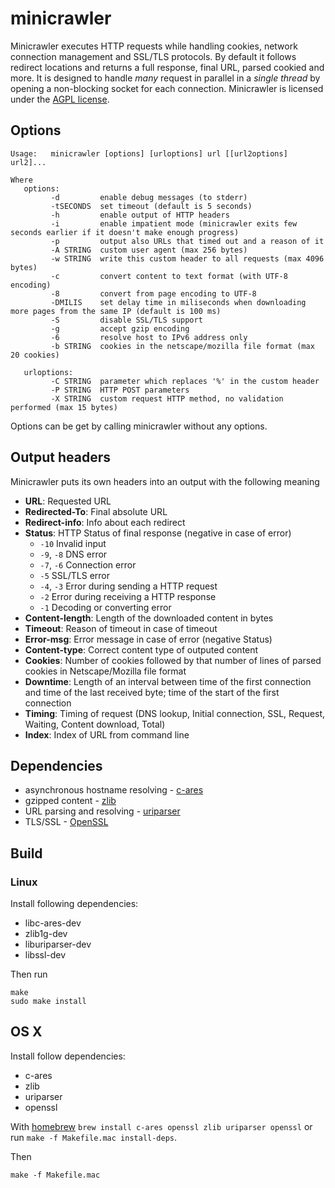 minicrawler
===========

Minicrawler executes HTTP requests while handling cookies, network connection management and SSL/TLS protocols. By default it follows redirect locations and returns a full response, final URL, parsed cookied and more. It is designed to handle *many* request in parallel in a *single thread* by opening a non-blocking socket for each connection. Minicrawler is licensed under the [AGPL license](license.txt).

## Options

```
Usage:   minicrawler [options] [urloptions] url [[url2options] url2]...

Where
   options:
         -d         enable debug messages (to stderr)
         -tSECONDS  set timeout (default is 5 seconds)
         -h         enable output of HTTP headers
         -i         enable impatient mode (minicrawler exits few seconds earlier if it doesn't make enough progress)
         -p         output also URLs that timed out and a reason of it
         -A STRING  custom user agent (max 256 bytes)
         -w STRING  write this custom header to all requests (max 4096 bytes)
         -c         convert content to text format (with UTF-8 encoding)
         -8         convert from page encoding to UTF-8
         -DMILIS    set delay time in miliseconds when downloading more pages from the same IP (default is 100 ms)
         -S         disable SSL/TLS support
         -g         accept gzip encoding
         -6         resolve host to IPv6 address only
         -b STRING  cookies in the netscape/mozilla file format (max 20 cookies)

   urloptions:
         -C STRING  parameter which replaces '%' in the custom header
         -P STRING  HTTP POST parameters
         -X STRING  custom request HTTP method, no validation performed (max 15 bytes)
```
Options can be get by calling minicrawler without any options.


## Output headers

Minicrawler puts its own headers into an output with the following meaning

 * **URL**: Requested URL
 * **Redirected-To**: Final absolute URL
 * **Redirect-info**: Info about each redirect
 * **Status**: HTTP Status of final response (negative in case of error)
   * `-10` Invalid input
   * `-9`, `-8` DNS error
   * `-7`, `-6` Connection error
   * `-5` SSL/TLS error
   * `-4`, `-3` Error during sending a HTTP request
   * `-2` Error during receiving a HTTP response
   * `-1` Decoding or converting error
 * **Content-length**: Length of the downloaded content in bytes
 * **Timeout**: Reason of timeout in case of timeout
 * **Error-msg**: Error message in case of error (negative Status)
 * **Content-type**: Correct content type of outputed content
 * **Cookies**: Number of cookies followed by that number of lines of parsed cookies in Netscape/Mozilla file format
 * **Downtime**: Length of an interval between time of the first connection and time of the last received byte; time of the start of the first connection
 * **Timing**: Timing of request (DNS lookup, Initial connection, SSL, Request, Waiting, Content download, Total)
 * **Index**: Index of URL from command line

## Dependencies

 * asynchronous hostname resolving - [c-ares](http://c-ares.haxx.se/)
 * gzipped content - [zlib](http://zlib.net/)
 * URL parsing and resolving - [uriparser](http://uriparser.sourceforge.net/)
 * TLS/SSL - [OpenSSL](https://www.openssl.org/)

## Build
### Linux

Install following dependencies:
 * libc-ares-dev
 * zlib1g-dev
 * liburiparser-dev
 * libssl-dev

Then run
```
make
sudo make install
```

## OS X

Install follow dependencies:

 * c-ares
 * zlib
 * uriparser
 * openssl

With [homebrew](http://brew.sh/) `brew install c-ares openssl zlib uriparser openssl` or run `make -f Makefile.mac install-deps`. 

Then
```
make -f Makefile.mac
```
